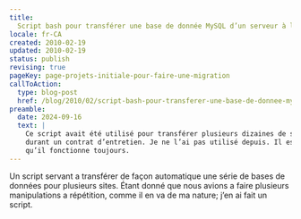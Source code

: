 ```yaml
---
title:
  Script bash pour transférer une base de donnée MySQL d’un serveur à l’autre
locale: fr-CA
created: 2010-02-19
updated: 2010-02-19
status: publish
revising: true
pageKey: page-projets-initiale-pour-faire-une-migration
callToAction:
  type: blog-post
  href: /blog/2010/02/script-bash-pour-transferer-une-base-de-donnee-mysql-dun-serveur-a-lautre
preamble:
  date: 2024-09-16
  text: |
    Ce script avait été utilisé pour transférer plusieurs dizaines de sites web
    durant un contrat d’entretien. Je ne l’ai pas utilisé depuis. Il est possible
    qu’il fonctionne toujours.
---
```


Un script servant a transférer de façon automatique une série de bases de
données pour plusieurs sites. Étant donné que nous avions a faire plusieurs
manipulations a répétition, comme il en va de ma nature; j’en ai fait un script.
